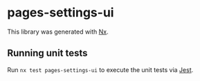 # pages-settings-ui

This library was generated with [Nx](https://nx.dev).

## Running unit tests

Run `nx test pages-settings-ui` to execute the unit tests via [Jest](https://jestjs.io).
